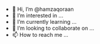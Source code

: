 - 👋 Hi, I’m @hamzaqoraan
- 👀 I’m interested in ...
- 🌱 I’m currently learning ...
- 💞️ I’m looking to collaborate on ...
- 📫 How to reach me ...

<!---
hamzaqoraan/hamzaqoraan is a ✨ special ✨ repository because its `README.md` (this file) appears on your GitHub profile.
You can click the Preview link to take a look at your changes.
--->

